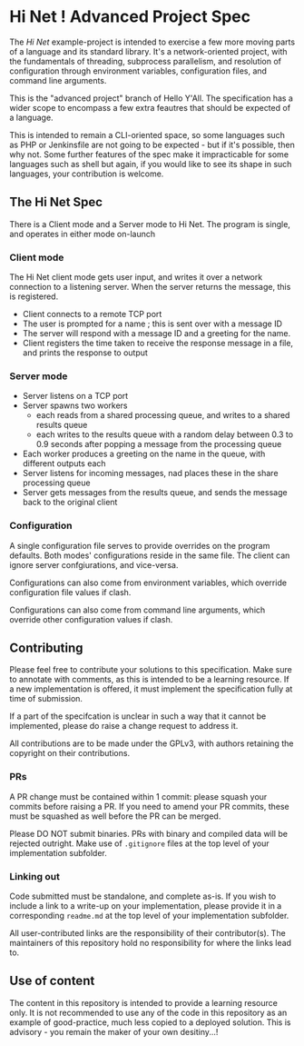 # Hi Net ! Advanced Project Spec

The _Hi Net_ example-project is intended to exercise a few more moving parts of a language and its standard library. It's a network-oriented project, with the fundamentals of threading, subprocess parallelism, and resolution of configuration through environment variables, configuration files, and command line arguments.

This is the "advanced project" branch of Hello Y'All. The specification has a wider scope to encompass a few extra feautres that should be expected of a language.

This is intended to remain a CLI-oriented space, so some languages such as PHP or Jenkinsfile are not going to be expected - but if it's possible, then why not. Some further features of the spec make it impracticable for some languages such as shell but again, if you would like to see its shape in such languages, your contribution is welcome.

## The Hi Net Spec

There is a Client mode and a Server mode to Hi Net. The program is single, and operates in either mode on-launch

### Client mode

The Hi Net client mode gets user input, and writes it over a network connection to a listening server. When the server returns the message, this is registered.

* Client connects to a remote TCP port
* The user is prompted for a name ; this is sent over with a message ID
* The server will respond with a message ID and a greeting for the name.
* Client registers the time taken to receive the response message in a file, and prints the response to output

### Server mode

* Server listens on a TCP port
* Server spawns two workers
    * each reads from a shared processing queue, and writes to a shared results queue
    * each writes to the results queue with a random delay between 0.3 to 0.9 seconds after popping a message from the processing queue
* Each worker produces a greeting on the name in the queue, with different outputs each
* Server listens for incoming messages, nad places these in the share processing queue
* Server gets messages from the results queue, and sends the message back to the original client

### Configuration

A single configuration file serves to provide overrides on the program defaults. Both modes' configurations reside in the same file. The client can ignore server confgiurations, and vice-versa.

Configurations can also come from environment variables, which override configuration file values if clash.

Configurations can also come from command line arguments, which override other configuration values if clash.

## Contributing

Please feel free to contribute your solutions to this specification. Make sure to annotate with comments, as this is intended to be a learning resource. If a new implementation is offered, it must implement the specification fully at time of submission.

If a part of the specifcation is unclear in such a way that it cannot be implemented, please do raise a change request to address it.

All contributions are to be made under the GPLv3, with authors retaining the copyright on their contributions.

### PRs

A PR change must be contained within 1 commit: please squash your commits before raising a PR. If you need to amend your PR commits, these must be squashed as well before the PR can be merged.

Please DO NOT submit binaries. PRs with binary and compiled data will be rejected outright. Make use of `.gitignore` files at the top level of your implementation subfolder.

### Linking out

Code submitted must be standalone, and complete as-is. If you wish to include a link to a write-up on your implementation, please provide it in a corresponding `readme.md` at the top level of your implementation subfolder.

All user-contributed links are the responsibility of their contributor(s). The maintainers of this repository hold no responsibility for where the links lead to.

## Use of content

The content in this repository is intended to provide a learning resource only. It is not recommended to use any of the code in this repository as an example of good-practice, much less copied to a deployed solution. This is advisory - you remain the maker of your own desitiny...!

